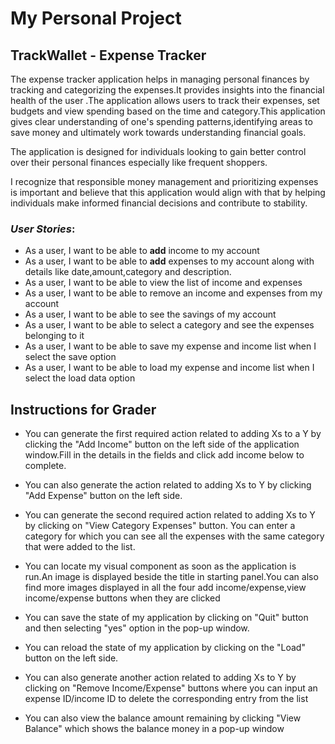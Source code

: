 # My Personal Project

## TrackWallet - Expense Tracker

The expense tracker application helps in managing personal finances
by tracking and categorizing the expenses.It provides insights into the financial health of the user
.The application allows users to track their expenses,
set budgets and view spending based on the time and category.This application gives clear understanding of 
one's spending patterns,identifying areas to save money and ultimately work towards understanding financial goals.

The application is designed for individuals looking  to gain better control 
over their personal finances especially like frequent shoppers.

I recognize that responsible money management and prioritizing expenses  is important 
and believe that this application would align with that  by helping individuals 
make informed financial decisions and contribute to stability.

### *User Stories*:
- As a user, I want to be able to **add** income to my account
- As a user, I want to be able to **add** expenses to my account along with details like date,amount,category and description.
- As a user, I want to be able to view the list of income and expenses
- As a user, I want to be able to remove an income and expenses from my account
- As a user, I want to be able to see the savings of my account 
- As a user, I want to be able to select a category and see the expenses belonging to it
- As a user, I want to be able to save my expense and income list when I select the save option
- As a user, I want to be able to load my expense and income list when I select the load data option


## Instructions for Grader
- You can generate the first required action related to adding Xs to a Y by clicking the "Add Income" button on the left
  side of the application window.Fill in the details in the fields and  click add income below to complete.
- You can also generate the action related to adding Xs to Y by clicking "Add Expense" button on the left side.
- You can generate the second required action related to adding Xs to Y by clicking on "View Category Expenses" button.
 You can enter a category for which you can see all the expenses with the same category that were added to the list.
- You can locate my visual component as soon as the application is run.An image is displayed beside the title in starting
 panel.You can also find more images displayed in all the four add income/expense,view income/expense buttons when they are clicked
- You can save the state of my application by clicking on "Quit"
 button and then selecting "yes" option in the pop-up window.
- You can reload the state of my application by clicking on the "Load" button on the left side.

- You can also generate another action related to adding Xs to Y by clicking on "Remove Income/Expense" buttons where you can 
input an expense ID/income ID to delete the corresponding entry from the list
- You can also view the balance amount remaining by clicking "View Balance" which shows the balance money in a pop-up window





